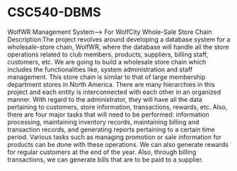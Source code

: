 # CSC540-DBMS
WolfWR Management System--> For WolfCity Whole-Sale Store Chain
Description:The project revolves around developing a database system for a wholesale-store chain, WolfWR, where the database will handle all the store operations related to club members, products, suppliers, billing staff, customers, etc. We are going to build a wholesale store chain which includes the functionalities like, system administration and staff management. This store chain is similar to that of large membership department stores in North America. There are many hierarchies in this project and each entity is interconnected with each other in an organized manner. With regard to the administrator, they will have all the data pertaining to customers, store information, transactions, rewards, etc. 
Also, there are four major tasks that will need to be performed: information processing, maintaining inventory records, maintaining billing and transaction records, and generating reports pertaining to a certain time period. Various tasks such as managing promotion or sale information for products can be done with these operations. We can also generate rewards for regular customers at the end of the year. Also, through billing transactions, we can generate bills that are to be paid to a supplier. 
